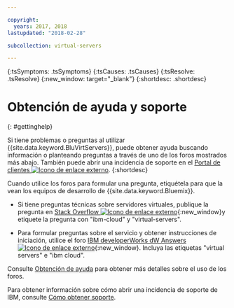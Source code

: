 ```yaml
---

copyright:
  years: 2017, 2018
lastupdated: "2018-02-28"

subcollection: virtual-servers

---
```


<!-- Common attributes used in the template are defined as follows: -->
{:tsSymptoms: .tsSymptoms}
{:tsCauses: .tsCauses}
{:tsResolve: .tsResolve}
{:new_window: target="_blank"}
{:shortdesc: .shortdesc}

<!-- # {{site.data.keyword.blockstorageshort}} troubleshooting
{: #ts} -->
<!-- Provide an appropriate ID above -->

<!-- IN PROGRESS - AUDIENCE BLUE, STAGING ONLY -->


<!-- This is the template for troubleshooting topics.  -->

<!-- The short description section should include the service long name and "Bluemix" for search optimization. Example short description: -->

<!-- Add a heading and content for how to get help and support. Use this template for beta and GA services:  -->
# Obtención de ayuda y soporte
{: #gettinghelp}

Si tiene problemas o preguntas al utilizar {{site.data.keyword.BluVirtServers}}, puede obtener ayuda buscando información o planteando preguntas a través de uno de los foros mostrados más abajo. También puede abrir una incidencia de soporte en el [Portal de clientes ![Icono de enlace externo](../../icons/launch-glyph.svg "Icono de enlace externo")](https://control.softlayer.com/).
{:shortdesc}

Cuando utilice los foros para formular una pregunta, etiquétela para que la vean los equipos de desarrollo de {{site.data.keyword.Bluemix}}.
<!--Insert the appropriate Stack Overflow tag for your service for <block-storage> in URL and text below:  -->
* Si tiene preguntas técnicas sobre servidores virtuales, publique la pregunta en [Stack Overflow ![Icono de enlace externo](../icons/launch-glyph.svg "Icono de enlace externo")](http://stackoverflow.com/search?q=virtual-servers+ibm-bluemix){:new_window}y etiquete la pregunta con "ibm-cloud" y "virtual-servers".
<!--Insert the appropriate dW Answers tag for your service for <service_keyword> in URL below:  -->
* Para formular preguntas sobre el servicio y obtener instrucciones de iniciación, utilice el foro [IBM developerWorks dW Answers ![Icono de enlace externo](../icons/launch-glyph.svg "Icono de enlace externo")](https://developer.ibm.com/answers/topics/virtual-servers.html?smartspace=bluemix){:new_window}. Incluya las etiquetas "virtual servers" e "ibm cloud".

Consulte [Obtención de ayuda](/docs/get-support?topic=get-support-getting-customer-support#using-avatar) para obtener más detalles sobre el uso de los foros.

Para obtener información sobre cómo abrir una incidencia de soporte de IBM, consulte [Cómo obtener soporte](/docs/get-support?topic=get-support-getting-customer-support).
